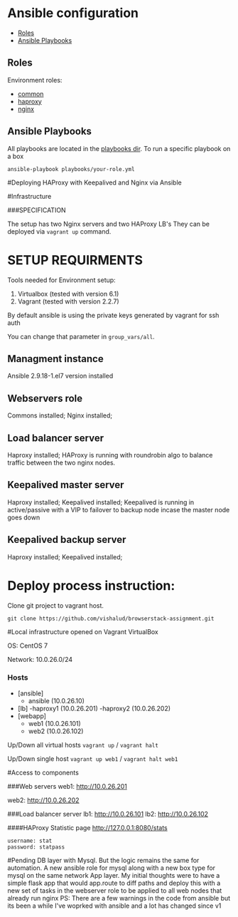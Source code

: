 # Ansible configuration

- [Roles](#roles)
- [Ansible Playbooks](#ansible-playbooks)

## Roles

Environment roles:

- [common](provision/roles/common/README.md)
- [haproxy](provision/roles/haproxy/README.md)
- [nginx](provision/roles/nginx/README.md)

## Ansible Playbooks

All playbooks are located in the [playbooks dir](playbooks). To run a specific playbook on a box

```
ansible-playbook playbooks/your-role.yml
```

#Deploying HAProxy with Keepalived and Nginx via Ansible

#Infrastructure

###SPECIFICATION

The setup has two Nginx servers and two HAProxy LB's
They can be deployed via `vagrant up` command.


# SETUP REQUIRMENTS

Tools needed for Environment setup:

1.  Virtualbox (tested with version 6.1)
2.  Vagrant (tested with version 2.2.7)

By default ansible is using the private keys generated by vagrant for ssh auth

You can change that parameter in `group_vars/all`.

## Managment instance
Ansible 2.9.18-1.el7 version installed

## Webservers role
Commons installed;
Nginx installed;

## Load balancer server
Haproxy installed; HAProxy is running with roundrobin algo to balance traffic between the two nginx nodes.

## Keepalived master server
Haproxy installed;
Keepalived installed; Keepalived is running in active/passive with a VIP to failover to backup node incase the master node goes down

## Keepalived backup server
Haproxy installed;
Keepalived installed;

# Deploy process instruction:

Clone git project to vagrant host.

`git clone https://github.com/vishalud/browserstack-assignment.git`

#Local infrastructure opened on Vagrant VirtualBox

OS: CentOS 7

Network: 10.0.26.0/24

### Hosts

- [ansible]
    - ansible (10.0.26.10)
- [lb]
    -haproxy1 (10.0.26.201)
    -haproxy2 (10.0.26.202)
- [webapp]
    - web1 (10.0.26.101)
    - web2 (10.0.26.102)

Up/Down all virtual hosts ```vagrant up``` / ```vagrant halt```

Up/Down single host ```vagrant up web1``` / ```vagrant halt web1```

#Access to components

###Web servers
web1: http://10.0.26.201

web2: http://10.0.26.202

###Load balancer server
lb1: http://10.0.26.101
lb2: http://10.0.26.102

####HAProxy Statistic page
http://127.0.0.1:8080/stats

    username: stat
    password: statpass


#Pending
DB layer with Mysql. But the logic remains the same for automation. A new ansible role for mysql along with a new box type for mysql on the same network
App layer. My initial thoughts were to have a simple flask app that would app.route to diff paths and deploy this with a new set of tasks in the webserver role to be applied to all web nodes that already run nginx
PS: There are a few warnings in the code from ansible but its been a while I've woprked with ansible and a lot has changed since v1
